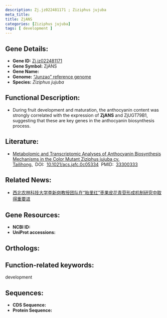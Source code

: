 ```yaml
---
description: Zj.jz022481171 ; Ziziphus jujuba
meta_title:
title: ZjANS
categories: [Ziziphus jujuba]
tags: [ development ]
---
```


## Gene Details:
- **Gene ID:**	[Zj.jz022481171]()
- **Gene Symbol:** ZjANS
- **Gene Name:** 
- **Genome:** [“Junzao” reference genome]()
- **Species:** *Ziziphus jujuba*

## Functional Description:
   - During fruit development and maturation, the anthocyanin content was strongly correlated with the expression of **ZjANS** and ZjUGT79B1, suggesting that these are key genes in the anthocyanin biosynthesis process. 

## Literature:
   - [Metabolomic and Transcriptomic Analyses of Anthocyanin Biosynthesis Mechanisms in the Color Mutant Ziziphus jujuba cv. Tailihong.]( https://pubs.acs.org/doi/10.1021/acs.jafc.0c05334)&nbsp;&nbsp;DOI:&nbsp;&nbsp;[10.1021/acs.jafc.0c05334](https://pubs.acs.org/doi/10.1021/acs.jafc.0c05334)&nbsp;&nbsp;PMID:&nbsp;&nbsp;[33300333](https://pubmed.ncbi.nlm.nih.gov/33300333/)

## Related News:
   - [西北农林科技大学李新岗教授团队在“胎里红”枣果皮花青苷形成机制研究中取得重要进](https://mp.weixin.qq.com/s?__biz=Mzg3MDEwNDEyMg==&mid=2247502196&idx=3&sn=024858d12c658ee8976d234e464845cc&chksm=ce906421f9e7ed378bd8652160fce021e70d71a3a61775bfb5ea6ec498688baacde19a9bc9d4&scene=27#wechat_redirect)

## Gene Resources:
- **NCBI ID:** [](https://www.ncbi.nlm.nih.gov/gene/?term=)
- **UniProt accessions:** [](https://www.uniprot.org/uniprotkb//entry)

## Orthologs:


## Function-related keywords:
development

## Sequences:
- **CDS Sequence:**
- **Protein Sequence:**
